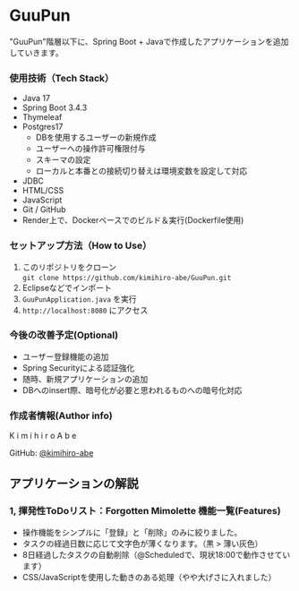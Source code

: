 # GuuPun
"GuuPun"階層以下に、Spring Boot + Javaで作成したアプリケーションを追加していきます。

### 使用技術（Tech Stack）
- Java 17
- Spring Boot 3.4.3
- Thymeleaf
- Postgres17
	- DBを使用するユーザーの新規作成
	- ユーザーへの操作許可権限付与
	- スキーマの設定
	- ローカルと本番との接続切り替えは環境変数を設定して対応
- JDBC
- HTML/CSS
- JavaScript
- Git / GitHub
- Render上で、Dockerベースでのビルド＆実行(Dockerfile使用)


### セットアップ方法（How to Use）
1. このリポジトリをクローン  
   `git clone https://github.com/kimihiro-abe/GuuPun.git`
2. Eclipseなどでインポート
3. `GuuPunApplication.java` を実行
4. `http://localhost:8080` にアクセス

### 今後の改善予定(Optional)
- ユーザー登録機能の追加
- Spring Securityによる認証強化
- 随時、新規アプリケーションの追加
- DBへのinsert際、暗号化が必要と思われるものへの暗号化対応

### 作成者情報(Author info)
K i m i h i r o    A b e

GitHub: [@kimihiro-abe](https://github.com/kimihiro-abe)


## アプリケーションの解説
### 1, 揮発性ToDoリスト：Forgotten Mimolette 機能一覧(Features)
- 操作機能をシンプルに「登録」と「削除」のみに絞りました。
- タスクの経過日数に応じて文字色が薄くなります。（黒 > 薄い灰色）
- 8日経過したタスクの自動削除（@Scheduledで、現状18:00で動作させています）
- CSS/JavaScriptを使用した動きのある処理（やや大げさに入れました）
